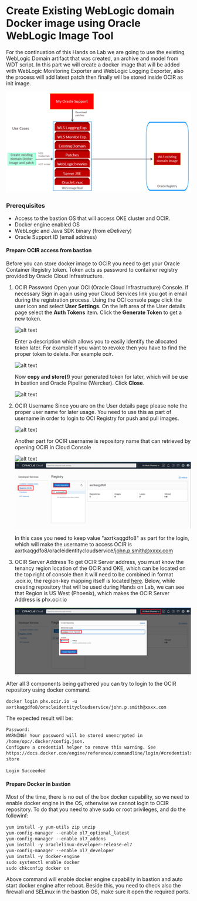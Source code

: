 # Create Existing WebLogic domain Docker image using Oracle WebLogic Image Tool #

For the continuation of this Hands on Lab we are going to use the existing WebLogic Domain artifact that was created, an archive and model from WDT script. In this part we will create a docker image that will be added with WebLogic Monitoring Exporter and WebLogic Logging Exporter, also the process will add latest patch then finally will be stored inside OCIR as init image.

![alt text](images/wit/wit.png)

### Prerequisites ###

- Access to the bastion OS that will access OKE cluster and OCIR.
- Docker engine enabled OS
- WebLogic and Java SDK binary (from eDelivery)
- Oracle Support ID (email address)

#### Prepare OCIR access from bastion ####

Before you can store docker image to OCIR you need to get your Oracle Container Registry token. Token acts as password to container registry provided by Oracle Cloud Infrastructure.

1.  OCIR Password
    Open your OCI (Oracle Cloud Infrastructure) Console. If necessary Sign in again using your Cloud Services link you got in email during the registration process. Using the OCI console page click the user icon and select **User Settings**. On the left area of the User details page select the **Auth Tokens** item. Click the **Generate Token** to get a new token.

    ![alt text](images/ocir/001.user.settings.auth.token.png)

    Enter a description which allows you to easily identify the allocated token later. For example if you want to revoke then you have to find the proper token to delete. For example *ocir*.

    ![alt text](images/ocir/002.generate.token.png)

    Now **copy and store(!)** your generated token for later, which will be use in bastion and Oracle Pipeline (Wercker). Click **Close**.

    ![alt text](images/ocir/003.copy.token.png)

2.  OCIR Username 
    Since you are on the User details page please note the proper user name for later usage. You need to use this as part of username in order to login to OCI Registry for push and pull images.

    ![alt text](images/build.weblogic.pipeline/000.username.png)

    Another part for OCIR username is repository name that can retrieved by opening OCIR in Cloud Console

    ![alt text](images/ocir/004.open.ocir.png)
    ![alt text](images/ocir/005.create.repo.png)

    In this case you need to keep value "axrtkaqgdfo8" as part for the login, which will make the username to access OCIR is axrtkaqgdfo8/oracleidentitycloudservice/john.p.smith@xxxx.com
    
3.  OCIR Server Address
    To get OCIR Server address, you must know the tenancy region location of the OCIR and OKE, which can be located on the top right of console then it will need to be combined in format <region-key>.ocir.io, the region-key mapping itself is located [here](https://docs.cloud.oracle.com/en-us/iaas/Content/Registry/Concepts/registryprerequisites.htm#Availab). Below, while creating repository that will be used during Hands on Lab, we can see that Region is US West (Phoenix), which makes the OCIR Server Address is phx.ocir.io
    
    ![alt text](images/ocir/006.create.repo.submit.png)

After all 3 components being gathered you can try to login to the OCIR repository using docker command.
```
docker login phx.ocir.io -u axrtkaqgdfo8/oracleidentitycloudservice/john.p.smith@xxxx.com
```
The expected result will be:
```
Password:
WARNING! Your password will be stored unencrypted in /home/opc/.docker/config.json.
Configure a credential helper to remove this warning. See
https://docs.docker.com/engine/reference/commandline/login/#credentials-store

Login Succeeded
```

#### Prepare Docker in bastion ####

Most of the time, there is no out of the box docker capability, so we need to enable docker engine in the OS, otherwise we cannot login to OCIR repository. To do that you need to ahve sudo or root privileges, and do the followinf:
```
yum install -y yum-utils zip unzip
yum-config-manager --enable ol7_optional_latest
yum-config-manager --enable ol7_addons
yum install -y oraclelinux-developer-release-el7
yum-config-manager --enable ol7_developer
yum install -y docker-engine
sudo systemctl enable docker
sudo chkconfig docker on
```
Above command will enable docker engine capability in bastion and auto start docker engine after reboot. Beside this, you need to check also the firewall and SELinux in the bastion OS, make sure it open the required ports.
